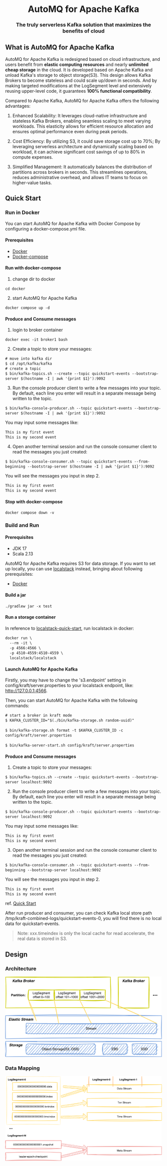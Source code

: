 <h1 align="center">
AutoMQ for Apache Kafka
</h1>
<h3 align="center">
    The truly serverless Kafka solution that maximizes the benefits of cloud
</h3>

## What is AutoMQ for Apache Kafka
AutoMQ for Apache Kafka is redesigned based on cloud infrastructure, and users 
benefit from 
**elastic computing resources** and nearly **unlimited cheap storage** in 
the cloud. It is developed based on Apache Kafka and unload Kafka's storage to object storage(S3). This design allows Kafka Brokers to become stateless and could scale up/down in seconds. And by making targeted modifications at the LogSegment level and extensively reusing upper-level code, it guarantees **100% functional compatibility**.

Compared to Apache Kafka, AutoMQ for Apache Kafka offers the following advantages:

1. Enhanced Scalability: It leverages cloud-native infrastructure and stateless Kafka Brokers, enabling seamless scaling to meet varying workloads. This elasticity allows for efficient resource allocation and ensures optimal performance even during peak periods.

2. Cost Efficiency: By utilizing S3, it could save storage cost up to 70%; By leveraging serverless architecture and dynamically scaling based on workload, it can achieve significant cost savings of up to 80% in compute expenses.

3. Simplified Management: It automatically balances the distribution of partitions across brokers in seconds. This streamlines operations, reduces administrative overhead, and allows IT teams to focus on higher-value tasks.


## Quick Start
### Run in Docker
You can start AutoMQ for Apache Kafka with Docker Compose by configuring a docker-compose.yml file.
#### Prerequisites
- [Docker](https://docs.docker.com/get-docker/)
- [Docker-compose](https://docs.docker.com/compose/install/)

#### Run with docker-compose
1. change dir to docker
``` shell
cd docker
```
2. start AutoMQ for Apache Kafka
``` shell
docker compose up -d
```

#### Produce and Consume messages
1. login to broker container
``` shell
docker exec -it broker1 bash
```

2. Create a topic to store your messages:
``` shell
# move into kafka dir
$ cd /opt/kafka/kafka
# create a topic
$ bin/kafka-topics.sh --create --topic quickstart-events --bootstrap-server $(hostname -I | awk '{print $1}'):9092
```

3. Run the console producer client to write a few messages into your topic. By default, each line you enter will result in a separate message being written to the topic.
``` shell
$ bin/kafka-console-producer.sh --topic quickstart-events --bootstrap-server $(hostname -I | awk '{print $1}'):9092
```
You may input some messages like:
``` shell
This is my first event
This is my second event
```

4. Open another terminal session and run the console consumer client to read the messages you just created:
``` shell
$ bin/kafka-console-consumer.sh --topic quickstart-events --from-beginning --bootstrap-server $(hostname -I | awk '{print $1}'):9092
```
You will see the messages you input in step 2.
``` shell
This is my first event
This is my second event
```

#### Stop with docker-compose
``` shell
docker compose down -v
```

### Build and Run
#### Prerequisites
- JDK 17
- Scala 2.13

AutoMQ for Apache Kafka requires S3 for data storage. If you want to set up locally, you can use [localstack](https://github.com/localstack/localstack) instead, bringing about following prerequisites:
- [Docker](https://docs.docker.com/get-docker/)

#### Build a jar
``` shell
./gradlew jar -x test
```

#### Run a storage container
In reference to [localstack-quick-start](https://docs.localstack.cloud/getting-started/installation/#docker), run localstack in docker:
``` shell
docker run \
  --rm -it \
  -p 4566:4566 \
  -p 4510-4559:4510-4559 \
  localstack/localstack
```

#### Launch AutoMQ for Apache Kafka
Firstly, you may have to change the 's3.endpoint' setting in config/kraft/server.properties to your localstack endpoint, like: http://127.0.0.1:4566.

Then, you can start AutoMQ for Apache Kafka with the following commands:
``` shell
# start a broker in kraft mode
$ KAFKA_CLUSTER_ID="$(./bin/kafka-storage.sh random-uuid)"

$ bin/kafka-storage.sh format -t $KAFKA_CLUSTER_ID -c config/kraft/server.properties

$ bin/kafka-server-start.sh config/kraft/server.properties
```

#### Produce and Consume messages
1. Create a topic to store your messages:
``` shell
$ bin/kafka-topics.sh --create --topic quickstart-events --bootstrap-server localhost:9092
```

2. Run the console producer client to write a few messages into your topic. By default, each line you enter will result in a separate message being written to the topic.
``` shell
$ bin/kafka-console-producer.sh --topic quickstart-events --bootstrap-server localhost:9092
```
You may input some messages like:
``` shell
This is my first event
This is my second event
```

3. Open another terminal session and run the console consumer client to read the messages you just created:
``` shell
$ bin/kafka-console-consumer.sh --topic quickstart-events --from-beginning --bootstrap-server localhost:9092
```
You will see the messages you input in step 2.
``` shell
This is my first event
This is my second event
```
ref. [Quick Start](https://kafka.apache.org/quickstart#quickstart_send)

After run producer and consumer, you can check Kafka local store path /tmp/kraft-combined-logs/quickstart-events-0, you will find there is no local data for quickstart-events.
> Note: xxx.timeindex is only the local cache for read accelerate,
> the real data is stored in S3.

## Design
### Architecture
![Arch](docs/images/akf_architecture.png)

### Data Mapping
![Arch](docs/images/akf_data_mapping.png)

